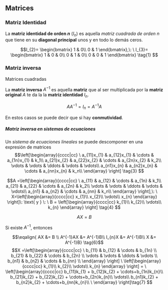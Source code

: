 ## Matrices

### Matriz Identidad

La **matriz identidad de orden $n$** ($I_{n}$) es aquella _matriz cuadrada de orden $n$_ que tiene en su **diagonal principal** unos y en todo lo demás ceros. 

$$I_{2}=
\begin{bmatrix} 
1 & 0\\
0 & 1
\end{bmatrix},\:
\
I_{3}=
\begin{bmatrix} 
1 & 0 & 0\\
0 & 1 & 0\\
0 & 0 & 1
\end{bmatrix} \tag{1}
$$

### Matriz inversa

Matrices cuadradas

La **matriz inversa** $A^{-1}$ es aquella **matriz** que al ser multiplicada por la **matriz original** $A$ te da la la **matriz identidad** $I_n$.

$$AA^{-1} = I_{n} = A^{-1}A \tag{2}$$



En estos casos se puede decir que si hay **conmutividad**.

##### Matriz inversa en sistemas de ecuaciones

Un _sistema de ecuaciones lineales_ se puede descomponer en una expresión de matrices
$$\left[\begin{array}{cccc|cc}
\
a_{11}x_{1} & a_{12}x_{1} & \cdots & a_{1n}x_{1}  & k_1\\
a_{21}x_{2} & a_{22}x_{2} & \cdots & a_{2n}x_{2}  & k_2\\
\vdots      & \vdots      & \ddots & \vdots       & \vdots\\ 
a_{n1}x_{n} & a_{n2}x_{n} & \cdots & a_{nn}x_{n} & k_n\\
\end{array} \right] \tag{3}
$$

$$A =\left[\begin{array}{cccc|cc}
\
a_{11} & a_{12} & \cdots & a_{1n} & k_1\\
a_{21} & a_{22} & \cdots & a_{2n} & k_2\\
\vdots & \vdots & \ddots & \vdots & \vdots\\ 
a_{n1} & a_{n2} & \cdots & a_{nn} & k_n\\
\end{array} \right],\: 
\
X=\left[\begin{array}{cccc|cc}
x_{1}\\
x_{2}\\
\vdots\\
x_{n}
\end{array} \right]\: \text{ y } \: 
\
B = \left[\begin{array}{cccc|cc}
k_{1}\\
k_{2}\\
\vdots\\
k_{n}
\end{array} \right] \tag{4}
$$

$$AX=B \tag{5}$$

Si existe $A^{-1}$, entonces

$$\eqalign{
AX       &= B \\
A^{-1}AX &= A^{-1}B\\
I_{n}X   &= A^{-1}B\\
X        &= A^{-1}B} \tag{6}$$
$$X =\left[\begin{array}{cccc|cc}
\
b_{11} & b_{12} & \cdots & b_{1n} \\
b_{21} & b_{22} & \cdots & b_{2n} \\
\vdots & \vdots & \ddots & \vdots \\ 
b_{n1} & b_{n2} & \cdots & b_{nn} \\
\end{array} \right]
\
\left[\begin{array}{cccc|cc}
k_{1}\\
k_{2}\\
\vdots\\
k_{n}
\end{array} \right] = 
\
\left[\begin{array}{cccc|cc}
b_{11}k_{1} + b_{12}k_{2} + \cdots+b_{1n}k_{n}\\
b_{21}k_{2} + b_{22}k_{2} + \cdots+b_{2n}k_{n}\\
\vdots\\
b_{n1}k_{2} + b_{n2}k_{2} + \cdots+b_{nn}k_{n}\\
\
\end{array} \right]\tag{7}
$$
